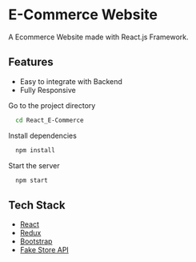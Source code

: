 # E-Commerce Website

A Ecommerce Website made with React.js Framework.



## Features

- Easy to integrate with Backend
- Fully Responsive

Go to the project directory

```bash
  cd React_E-Commerce
```

Install dependencies

```bash
  npm install
```

Start the server

```bash
  npm start
```


## Tech Stack

* [React](https://reactjs.org/)
* [Redux](https://redux.js.org/)
* [Bootstrap](https://getbootstrap.com/)
* [Fake Store API](https://fakestoreapi.com/)


